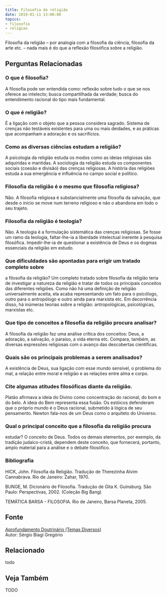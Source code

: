 ```yaml
---
title: Filosofia da religião
date: 2019-01-11 13:00:00
topics: 
- filosofia
- religiao
---
```


Filosofia da religião – por analogia com a filosofia da ciência,
filosofia da arte etc. – nada mais é do que a reflexão filosófica sobre
a religião.

## Perguntas Relacionadas

### O que é filosofia?
A filosofia pode ser entendida como: reflexão sobre tudo o que se nos
oferece ao intelecto; busca compartilhada da verdade; busca do
entendimento racional do tipo mais fundamental.

### O que é religião?
É a ligação com o objeto que a pessoa considera sagrado. Sistema de
crenças não testáveis existentes para uma ou mais deidades, e as
práticas que acompanham a adoração e os sacrifícios.

### Como as diversas ciências estudam a religião?
A psicologia da religião estuda os modos como as ideias religiosas são
adquiridas e mantidas. A sociologia da religião estuda os componentes
sociais (coesão e divisão) das crenças religiosas. A história das
religiões estuda a sua emergência e influência no campo social e
político.

### Filosofia da religião é o mesmo que filosofia religiosa?
Não. A filosofia religiosa é substancialmente uma filosofia da salvação,
que desde o início se move num terreno religioso e não o abandona em
todo o seu trajeto.

### Filosofia da religião é teologia?
Não. A teologia é a formulação sistemática das crenças religiosas. Se
fosse um ramo da teologia, faltar-lhe-ia a liberdade intelectual
inerente à pesquisa filosófica. Impedir-lhe-ia de questionar a
existência de Deus e os dogmas essenciais da religião em estudo.

### Que dificuldades são apontadas para erigir um tratado completo sobre
a filosofia da religião?
Um completo tratado sobre filosofia da religião teria de investigar a
natureza da religião e tratar de todos os principais conceitos das
diferentes religiões. Como não há uma definição de religião
universalmente aceita, ela acaba representando um fato para o psicólogo,
outro para o antropólogo e outro ainda para marxista etc. Em decorrência
disso, há inúmeras teorias sobre a religião: antropológicas,
psicológicas, marxistas etc.

### Que tipo de conceitos a filosofia da religião procura analisar?
A filosofia da religião faz uma análise crítica dos conceitos: Deus, a
adoração, a salvação, o paraíso, a vida eterna etc. Compara, também, as
diversas expressões religiosas com o avanço das descobertas científicas.

### Quais são os principais problemas a serem analisados?
A existência de Deus, sua ligação com esse mundo sensível, o problema do
mal, a relação entre moral e religião e as relações entre alma e corpo.

### Cite algumas atitudes filosóficas diante da religião.

Platão afirmava a ideia do Divino como concentração do racional, do bom
e do belo. A ideia do Bem representa essa fusão. Os estóicos defenderam
que o próprio mundo é o Deus racional, submetido à lógica de seu
pensamento. Newton fala-nos de um Deus como o arquiteto do Universo.

### Qual o principal conceito que a filosofia da religião procura
estudar?
O conceito de Deus. Todos os demais elementos, por exemplo, da tradição
judaico-cristã, dependem deste conceito, que fornecerá, portanto, amplo
material para a análise e o debate filosófico.


### Bibliografia
HICK, John. Filosofia da Religião. Tradução de Therezinha Alvim
Cannabrava. Rio de Janeiro: Zahar, 1970.

BUNGE, M. Dicionário de Filosofia. Tradução de Gita K. Guinsburg.
São Paulo: Perspectivas, 2002. (Coleção Big Bang)

TEMÁTICA BARSA - FILOSOFIA. Rio de Janeiro, Barsa Planeta, 2005.

## Fonte
[Aprofundamento Doutrinário (Temas Diversos)](https://sites.google.com/view/aprofundamentodoutrinario/filosofia-da-religião)  
Autor: Sérgio Biagi Gregório



## Relacionado
todo

## Veja Também
TODO


